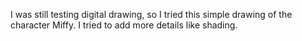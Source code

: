 I was still testing digital drawing, so I tried this simple drawing of the character Miffy. I tried to add more details like shading.  
